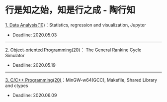 # 行是知之始，知是行之成 - 陶行知

[1. Data Analysis(10)](./P2)：Statistics, regression and visualization, Jupyter 

* Deadline: 2020.05.03

---

[2. Object-oriented Programming(20)](./P3)： The General Rankine Cycle Simulator

* Deadline: 2020.05.19

---

[3. C/C++ Programming(20)](./P4)：MinGW-w64(GCC), Makefile, Shared Library and ctypes

* Deadline: 2020.06.09


